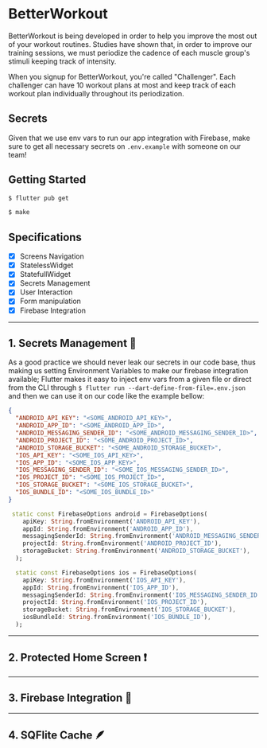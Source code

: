 # BetterWorkout
BetterWorkout is being developed in order to help you improve the most out of
your workout routines. Studies have shown that, in order to improve our training
sessions, we must periodize the cadence of each muscle group's stimuli keeping
track of intensity.

When you signup for BetterWorkout, you're called "Challenger". Each challenger
can have 10 workout plans at most and keep track of each workout plan
individually throughout its periodization.

## Secrets
Given that we use env vars to run our app integration with Firebase, make sure
to get all necessary secrets on `.env.example` with someone on our team!

## Getting Started

```bash
$ flutter pub get
```

```bash
$ make
```
## Specifications
- [x] Screens Navigation
- [x] StatelessWidget
- [x] StatefullWidget
- [x] Secrets Management
- [x] User Interaction
- [x] Form manipulation
- [x] Firebase Integration

---

## 1. Secrets Management 🤫
As a good practice we should never leak our secrets in our code base, thus
making us setting Environment Variables to make our firebase integration
available;
Flutter makes it easy to inject env vars from a given file or direct from the
CLI through `$ flutter run --dart-define-from-file=.env.json` and then we can
use it on our code like the example bellow:

```json FILE:.env.json
{
  "ANDROID_API_KEY": "<SOME_ANDROID_API_KEY>",
  "ANDROID_APP_ID": "<SOME_ANDROID_APP_ID>",
  "ANDROID_MESSAGING_SENDER_ID": "<SOME_ANDROID_MESSAGING_SENDER_ID>",
  "ANDROID_PROJECT_ID": "<SOME_ANDROID_PROJECT_ID>",
  "ANDROID_STORAGE_BUCKET": "<SOME_ANDROID_STORAGE_BUCKET>",
  "IOS_API_KEY": "<SOME_IOS_API_KEY>",
  "IOS_APP_ID": "<SOME_IOS_APP_KEY>",
  "IOS_MESSAGING_SENDER_ID": "<SOME_IOS_MESSAGING_SENDER_ID>",
  "IOS_PROJECT_ID": "<SOME_IOS_PROJECT_ID>",
  "IOS_STORAGE_BUCKET": "<SOME_IOS_STORAGE_BUCKET>",
  "IOS_BUNDLE_ID": "<SOME_IOS_BUNDLE_ID>"
}
```

```dart
 static const FirebaseOptions android = FirebaseOptions(
    apiKey: String.fromEnvironment('ANDROID_API_KEY'),
    appId: String.fromEnvironment('ANDROID_APP_ID'),
    messagingSenderId: String.fromEnvironment('ANDROID_MESSAGING_SENDER_ID'),
    projectId: String.fromEnvironment('ANDROID_PROJECT_ID'),
    storageBucket: String.fromEnvironment('ANDROID_STORAGE_BUCKET'),
  );

  static const FirebaseOptions ios = FirebaseOptions(
    apiKey: String.fromEnvironment('IOS_API_KEY'),
    appId: String.fromEnvironment('IOS_APP_ID'),
    messagingSenderId: String.fromEnvironment('IOS_MESSAGING_SENDER_ID'),
    projectId: String.fromEnvironment('IOS_PROJECT_ID'),
    storageBucket: String.fromEnvironment('IOS_STORAGE_BUCKET'),
    iosBundleId: String.fromEnvironment('IOS_BUNDLE_ID'),
  );
```
---

## 2. Protected Home Screen ❗

---

## 3. Firebase Integration 👑

---

## 4. SQFlite Cache 🪶
